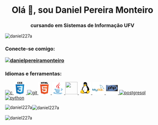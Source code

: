 <h1 align="center">Olá 👋, sou Daniel Pereira Monteiro</h1>
<h3 align="center">cursando em Sistemas de Informação UFV</h3>

<p align="left"> <img src ="https://komarev.com/ghpvc/?username=daniel227a&label=Profile%20views&color=0e75b6&style=flat" alt="daniel227a" /> </p>

<h3 align="left">Conecte-se comigo:</ h3>
<p align="left">
<a href="https://instagram.com/danielpereiramonteiro" target="blank"><img align="center" src="https://raw.githubusercontent.com /rahuldkjain/github-profile-readme-generator/master/src/images/icons/Social/instagram.svg" alt="danielpereiramonteiro" height="30"width="40" /></a>
</p>

<h3 align="left">Idiomas e ferramentas:</h3>
<p align="left"> <a href="https://www.cprogramming.com/" target="_blank" rel="noreferrer"> <img src="https://upload.wikimedia.org/wikipedia/commons/1/19/C_Logo.png?20201023095457" alt="c" width="40" height="40"/> </a> <a href="https://www.w3schools. com/css/" target="_blank" rel="noreferrer"> <img src="https://raw.githubusercontent.com/devicons/devicon/master/icons/css3/css3-original-wordmark.svg" alt ="css3" width="40" height="40"/> </a> <a href="https://git-scm.com/" target="_blank" rel="noreferrer"> <img src ="https://www.vectorlogo.zone/logos/git-scm/git-scm-icon.svg" alt="git" width="40" height="40"/> </a> <a href="https://www. w3.org/html/" target="_blank" rel="noreferrer"> <img src="https://raw.githubusercontent.com/devicons/devicon/master/icons/html5/html5-original-wordmark.svg " alt="html5" width="40" height="40"/> </a> <a href="https://www.java.com" target="_blank" rel="noreferrer"> <img src="https://raw.githubusercontent.com/devicons/devicon/master/icons/java/java-original.svg" alt="java" width="40" height="40"/> </a> <a href="https://developer.mozilla.org/en-US/docs/Web/JavaScript" target="_blank" rel="noreferrer"> <img src="https://logospng.org/download/javascript/logo-javascript-icon-512.png" width="40" height="40"/> </a> <a href="https://www.linux.org/" target=" _blank" rel="noreferrer"> <img src="https://raw.githubusercontent.com/devicons/devicon/master/icons/linux/linux-original.svg" alt="linux" width="40" height ="40"/> </a> <a href="https://www.mysql.com/" target="_blank" rel="noreferrer"> <img src="https://raw.githubusercontent.com/devicons/devicon/master/icons/mysql/mysql-original-wordmark.svg" alt="mysql" width="40" height="40"/> </a> <a href="https:// www.php.net" target="_blank" rel="noreferrer"> <img src="https://raw.githubusercontent.com/devicons/devicon/master/icons/php/php-original.svg" alt= "php"width="40" height="40"/> </a> <a href="https://www.postgresql.org" target="_blank" rel="noreferrer"> <img src=" https://w7.pngwing.com/pngs/396/90/png-transparent-postgresql-database-logo-computer-icons-replication-software-developer-miscellaneous-blue-mammal-thumbnail.png" alt="postgresql" width="40" height="40"/> </a><a href="https://www.python.org" target="_blank" rel="noreferrer"> <img src="https://raw.githubusercontent.com/devicons/devicon/master/icons/python /python-original.svg" alt="python" largura="40" height="40"/> </a> </p>

<p><img align="left" src="https://github-readme-stats.vercel.app/api/top-langs?username=daniel227a&show_icons=true&locale=en&layout=compact" alt="daniel227a" /> </p>

<p> <img align="center" src="https://github-readme-stats.vercel.app/api?username=daniel227a&show_icons=true&locale=en" alt="daniel227a" /> </p>

<p><img align="center" src="https://github-readme-streak-stats.herokuapp.com/?user=daniel227a&" alt="daniel227a" /></p>

